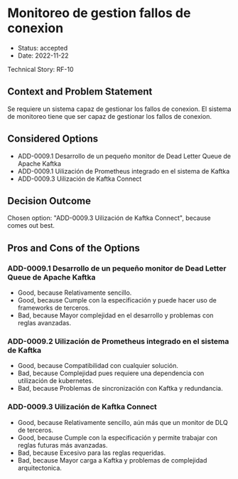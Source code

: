 # Monitoreo de gestion fallos de conexion

* Status: accepted
* Date: 2022-11-22

Technical Story: RF-10

## Context and Problem Statement

Se requiere un sistema capaz de gestionar los fallos de conexion. El sistema de monitoreo tiene que ser capaz de gestionar los fallos de conexion.

## Considered Options

* ADD-0009.1 Desarrollo de un pequeño monitor de Dead Letter Queue de Apache Kaftka
* ADD-0009.1 Uilización de Prometheus integrado en el sistema de Kaftka
* ADD-0009.3 Uilización de Kaftka Connect

## Decision Outcome

Chosen option: "ADD-0009.3 Uilización de Kaftka Connect", because comes out best.

## Pros and Cons of the Options

### ADD-0009.1 Desarrollo de un pequeño monitor de Dead Letter Queue de Apache Kaftka
* Good, because Relativamente sencillo.
* Good, because Cumple con la especificación y puede hacer uso de frameworks de terceros.
* Bad, because Mayor complejidad en el desarrollo y problemas con reglas avanzadas.

### ADD-0009.2 Uilización de Prometheus integrado en el sistema de Kaftka

* Good, because Compatibilidad con cualquier solución.
* Bad, because Complejidad pues requiere una dependencia con utilización de kubernetes.
* Bad, because Problemas de sincronización con Kaftka y redundancia.

### ADD-0009.3 Uilización de Kaftka Connect
* Good, because Relativamente sencillo, aún más que un monitor de DLQ de terceros.
* Good, because Cumple con la especificación y permite trabajar con reglas futuras más avanzadas.
* Bad, because Excesivo para las reglas requeridas.
* Bad, because Mayor carga a Kaftka y problemas de complejidad arquitectonica.